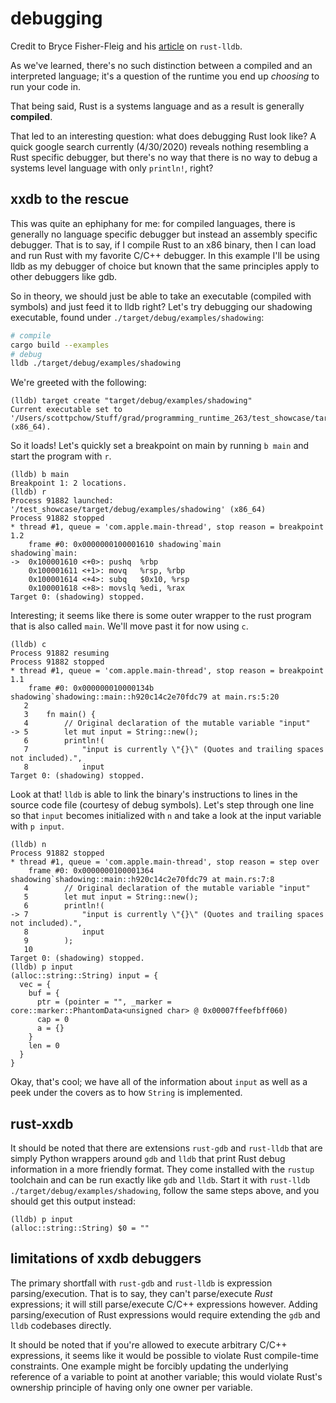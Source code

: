 # debugging

Credit to Bryce Fisher-Fleig and his [article](http://bryce.fisher-fleig.org/blog/debugging-rust-programs-with-lldb/index.html) on `rust-lldb`.

As we've learned, there's no such distinction between a compiled and an interpreted language; it's a question of the runtime you end up _choosing_ to run your code in.

That being said, Rust is a systems language and as a result is generally **compiled**.

That led to an interesting question: what does debugging Rust look like? A quick google search currently (4/30/2020) reveals nothing resembling a Rust specific debugger, but there's no way that there is no way to debug a systems level language with only `println!`, right?

## xxdb to the rescue

This was quite an ephiphany for me: for compiled languages, there is generally no language specific debugger but instead an assembly specific debugger. That is to say, if I compile Rust to an x86 binary, then I can load and run Rust with my favorite C/C++ debugger. In this example I'll be using lldb as my debugger of choice but known that the same principles apply to other debuggers like gdb.

So in theory, we should just be able to take an executable (compiled with symbols) and just feed it to lldb right? Let's try debugging our shadowing executable, found under `./target/debug/examples/shadowing`:

```bash
# compile
cargo build --examples
# debug
lldb ./target/debug/examples/shadowing
```

We're greeted with the following:

```
(lldb) target create "target/debug/examples/shadowing"
Current executable set to '/Users/scottpchow/Stuff/grad/programming_runtime_263/test_showcase/target/debug/examples/shadowing' (x86_64).
```

So it loads! Let's quickly set a breakpoint on main by running `b main` and start the program with `r`.

```
(lldb) b main
Breakpoint 1: 2 locations.
(lldb) r
Process 91882 launched: '/test_showcase/target/debug/examples/shadowing' (x86_64)
Process 91882 stopped
* thread #1, queue = 'com.apple.main-thread', stop reason = breakpoint 1.2
    frame #0: 0x0000000100001610 shadowing`main
shadowing`main:
->  0x100001610 <+0>: pushq  %rbp
    0x100001611 <+1>: movq   %rsp, %rbp
    0x100001614 <+4>: subq   $0x10, %rsp
    0x100001618 <+8>: movslq %edi, %rax
Target 0: (shadowing) stopped.
```

Interesting; it seems like there is some outer wrapper to the rust program that is also called `main`. We'll move past it for now using `c`.

```
(lldb) c
Process 91882 resuming
Process 91882 stopped
* thread #1, queue = 'com.apple.main-thread', stop reason = breakpoint 1.1
    frame #0: 0x000000010000134b shadowing`shadowing::main::h920c14c2e70fdc79 at main.rs:5:20
   2
   3    fn main() {
   4        // Original declaration of the mutable variable "input"
-> 5        let mut input = String::new();
   6        println!(
   7            "input is currently \"{}\" (Quotes and trailing spaces not included).",
   8            input
Target 0: (shadowing) stopped.
```

Look at that! `lldb` is able to link the binary's instructions to lines in the source code file (courtesy of debug symbols). Let's step through one line so that `input` becomes initialized with `n` and take a look at the input variable with `p input`.

```
(lldb) n
Process 91882 stopped
* thread #1, queue = 'com.apple.main-thread', stop reason = step over
    frame #0: 0x0000000100001364 shadowing`shadowing::main::h920c14c2e70fdc79 at main.rs:7:8
   4        // Original declaration of the mutable variable "input"
   5        let mut input = String::new();
   6        println!(
-> 7            "input is currently \"{}\" (Quotes and trailing spaces not included).",
   8            input
   9        );
   10
Target 0: (shadowing) stopped.
(lldb) p input
(alloc::string::String) input = {
  vec = {
    buf = {
      ptr = (pointer = "", _marker = core::marker::PhantomData<unsigned char> @ 0x00007ffeefbff060)
      cap = 0
      a = {}
    }
    len = 0
  }
}
```

Okay, that's cool; we have all of the information about `input` as well as a peek under the covers as to how `String` is implemented.

## rust-xxdb

It should be noted that there are extensions `rust-gdb` and `rust-lldb` that are simply Python wrappers around `gdb` and `lldb` that print Rust debug information in a more friendly format. They come installed with the `rustup` toolchain and can be run exactly like `gdb` and `lldb`. Start it with `rust-lldb ./target/debug/examples/shadowing`, follow the same steps above, and you should get this output instead:

```
(lldb) p input
(alloc::string::String) $0 = ""
```

## limitations of xxdb debuggers

The primary shortfall with `rust-gdb` and `rust-lldb` is expression parsing/execution. That is to say, they can't parse/execute _Rust_ expressions; it will still parse/execute C/C++ expressions however. Adding parsing/execution of Rust expressions would require extending the `gdb` and `lldb` codebases directly.

It should be noted that if you're allowed to execute arbitrary C/C++ expressions, it seems like it would be possible to violate Rust compile-time constraints. One example might be forcibly updating the underlying reference of a variable to point at another variable; this would violate Rust's ownership principle of having only one owner per variable.

